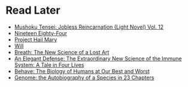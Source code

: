 # Read Later

<div>

<!-- GOODREADS_LATER_FULL:START -->
- [Mushoku Tensei: Jobless Reincarnation &lpar;Light Novel&rpar; Vol. 12](https://www.goodreads.com/review/show/4833414170?utm_medium=api&utm_source=rss)
- [Nineteen Eighty-Four](https://www.goodreads.com/review/show/4662800623?utm_medium=api&utm_source=rss)
- [Project Hail Mary](https://www.goodreads.com/review/show/4687794069?utm_medium=api&utm_source=rss)
- [Will](https://www.goodreads.com/review/show/4414728022?utm_medium=api&utm_source=rss)
- [Breath: The New Science of a Lost Art](https://www.goodreads.com/review/show/4662790350?utm_medium=api&utm_source=rss)
- [An Elegant Defense: The Extraordinary New Science of the Immune System: A Tale in Four Lives](https://www.goodreads.com/review/show/4557717062?utm_medium=api&utm_source=rss)
- [Behave: The Biology of Humans at Our Best and Worst](https://www.goodreads.com/review/show/4525055942?utm_medium=api&utm_source=rss)
- [Genome: the Autobiography of a Species in 23 Chapters](https://www.goodreads.com/review/show/4276897662?utm_medium=api&utm_source=rss)
<!-- GOODREADS_LATER_FULL:END -->

</div>
